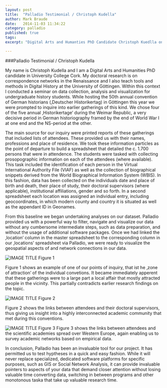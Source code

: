 ```yaml
---
layout: post
title:  "Palladio Testimonial / Christoph Kudella"
author: Mark Braude
date:   2014-11-03 11:34:22
category: palladio
published: true
tags: 
excerpt: "Digital Arts and Humanties PhD Candidate Christoph Kuedlla on using Palladio within a seminar on data collection, analysis, and visualization."

---
```


###Palladio Testimonial / Christoph Kudella

My name is Christoph Kudella and I am a Digital Arts and Humanities PhD candidate in University College Cork. My doctoral research is on correspondence networks in the Renaissance and I also teach tools and methods in Digital History at the University of Göttingen. Within this context I conducted a seminar on data collection, analysis and visualization for undergraduate history students. While hosting the 50th annual convention of German historians (‚Deutscher Historikertag) in Göttingen this year we were prompted to inquire into earlier gatherings of this kind. We chose four of the five annual ‚Historikertage’ during the Weimar Republic, a very decisive period in German historiography framed by the end of World War I at one end and the NS-period at the other.The main source for our inquiry were printed reports of these gatherings that included lists of attendees. These provided us with their names, professions and place of residence. We took these information particles as the point of departure to build a spreadsheet that detailed the c. 1.700 persons that were in attendence. The students were tasked with collecting prosopographic information on each of the attendees (where available). This task included the identification of each person in the Virtual International Authority File (VIAF) as well as the collection of biographical snippets derived from the World Biographical Information System (WBIS).  In this fashion, data has been collected on the individuals date and place of birth and death, their place of study, their doctoral supervisors (where applicable), institutional affiliations, gender and so forth. In a second spreadsheet each location was assigned an individual entry, including geocoordinates, in which modern county and country it is situated as well as the appendant ID in Geonames.From this baseline we began undertaking analyses on our dataset. Palladio provided us with a powerful way to filter, navigate and visualize our data without any cumbersome intermediate steps, such as  data preparation, and without the usage of additional software packages. Once we had linked the ‚location’ column in the master spreadsheet to the corresponding column in our ‚locations’ spreadsheet via Palladio, we were ready to visualize the geospatial aspects of and network connections in our data. ![IMAGE TITLE]({{site.url}}/img/kudella1.png) Figure 1Figure 1 shows an example of one of our points of inquiry, that ist he ‚zone of attraction’ of the individual convetions. It became immediately apperent that these gatherings were to a large part a local affair that mostly attracted people in the vicinity. This partially contradicts earlier research findings on the topic.![IMAGE TITLE]({{site.url}}/img/kudella2.jpg) Figure 2Figure 2 shows the links between attendees and their doctoral supervisors, thus giving us insight into a highly interconnected academic community that met during this conventions. ![IMAGE TITLE]({{site.url}}/img/kudella3.jpg) Figure 3Figure 3 shows the links between attendees and the scientific academies spread over Western Europe, again enabling us to survey academic networks based on empirical data.In conclusion, Palladio has been an invaluable tool for our project. It has permitted us to test hyptheses in a quick and easy fashion. While it will never replace specialized, dedicated software platforms for specific purposes, such as GIS or Social Network Analysis, it can provide invaluable pointers to aspects of your data that demand closer attention without losing valuable time converting data, switching in between programs and other monotonous taska that take up valuable research time.





